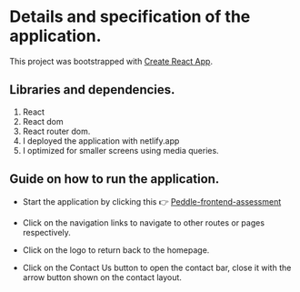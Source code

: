 # Details and specification of the application.

This project was bootstrapped with [Create React App](https://github.com/facebook/create-react-app).

## Libraries and dependencies.

1. React
2. React dom
3. React router dom.
4. I deployed the application with netlify.app
5. I optimized for smaller screens using media queries.

## Guide on how to run the application.

- Start the application by clicking this 👉 [Peddle-frontend-assessment](https://peddle-frontend-assessment.netlify.app)

* Click on the navigation links to navigate to other routes or pages respectively.

* Click on the logo to return back to the homepage.

* Click on the Contact Us button to open the contact bar, close it with the arrow button shown on the contact layout.


<!-- ## Application improvements
*  -->
